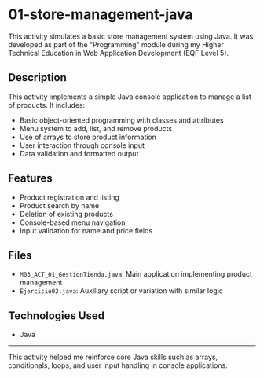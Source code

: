 # 01-store-management-java

This activity simulates a basic store management system using Java. It was developed as part of the "Programming" module during my Higher Technical Education in Web Application Development (EQF Level 5).

## Description

This activity implements a simple Java console application to manage a list of products. It includes:

- Basic object-oriented programming with classes and attributes
- Menu system to add, list, and remove products
- Use of arrays to store product information
- User interaction through console input
- Data validation and formatted output

## Features

- Product registration and listing  
- Product search by name  
- Deletion of existing products  
- Console-based menu navigation  
- Input validation for name and price fields

## Files

- `M03_ACT_01_GestionTienda.java`: Main application implementing product management  
- `Ejercicio02.java`: Auxiliary script or variation with similar logic  

## Technologies Used

- Java

---

This activity helped me reinforce core Java skills such as arrays, conditionals, loops, and user input handling in console applications.
